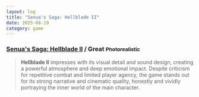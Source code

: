 ```yaml
---
layout: log
title: "Senua's Saga: Hellblade II"
date: 2025-08-19
category: game
---
```


### [Senua's Saga: Hellblade II](https://opencritic.com/game/16475/senuas-saga-hellblade-ii) / Great <small class="superscript">Photorealistic</small>

> **Hellblade II** impresses with its visual detail and sound design, creating a powerful atmosphere and deep emotional impact. Despite criticism for repetitive combat and limited player agency, the game stands out for its strong narrative and cinematic quality, honestly and vividly portraying the inner world of the main character.
